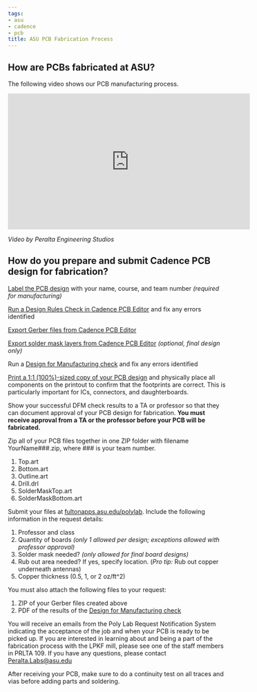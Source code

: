```yaml
---
tags:
- asu
- cadence
- pcb
title: ASU PCB Fabrication Process
---
```


## How are PCBs fabricated at ASU?

The following video shows our PCB manufacturing process.

<iframe width="560" height="315" src="https://www.youtube.com/embed/DJPIYXGpPVo" title="YouTube video player" frameborder="0" allow="accelerometer; autoplay; clipboard-write; encrypted-media; gyroscope; picture-in-picture" allowfullscreen></iframe>

*Video by Peralta Engineering Studios*

## How do you prepare and submit Cadence PCB design for fabrication?

[Label the PCB design](/adding-text-to-a-layout-in-cadence-pcb-editor/) with your name, course, and team number *(required for manufacturing)*

[Run a Design Rules Check in Cadence PCB Editor](/running-design-rules-check-in-cadence-pcb-editor/) and fix any errors identified

[Export Gerber files from Cadence PCB Editor](/exporting-gerber-files-from-cadence-pcb-editor/)

[Export solder mask layers from Cadence PCB Editor](/exporting-solder-mask-layers-from-cadence-pcb-editor/) *(optional, final design only)*

Run a [Design for Manufacturing check](https://peraltastudios.engineering.asu.edu/wp-content/uploads/2021/08/dfmchecker.html) and fix any errors identified

[Print a 1:1 (100%)-sized copy of your PCB design](/printing-a-pcb-layout-in-cadence-pcb-editor/) and physically place all components on the printout to confirm that the footprints are correct. This is particularly important for ICs, connectors, and daughterboards.

Show your successful DFM check results to a TA or professor so that they can document approval of your PCB design for fabrication. **You must receive approval from a TA or the professor before your PCB will be fabricated.**

Zip all of your PCB files together in one ZIP folder with filename YourName###.zip, where ### is your team number.

1.  Top.art
2.  Bottom.art
3.  Outline.art
4.  Drill.drl
5.  SolderMaskTop.art
6.  SolderMaskBottom.art

Submit your files at [fultonapps.asu.edu/polylab](http://fultonapps.asu.edu/polylab). Include the following information in the request details:

1.  Professor and class
2.  Quantity of boards *(only 1 allowed per design; exceptions allowed with professor approval)*
3.  Solder mask needed? *(only allowed for final board designs)*
4.  Rub out area needed? If yes, specify location. (*Pro tip:* Rub out copper underneath antennas)
5.  Copper thickness (0.5, 1, or 2 oz/ft^2)

You must also attach the following files to your request:

1. ZIP of your Gerber files created above
2. PDF of the results of the [Design for Manufacturing check](https://peraltastudios.engineering.asu.edu/wp-content/uploads/2021/08/dfmchecker.html)

You will receive an emails from the Poly Lab Request Notification System indicating the acceptance of the job and when your PCB is ready to be picked up. If you are interested in learning about and being a part of the fabrication process with the LPKF mill, please see one of the staff members in PRLTA 109. If you have any questions, please contact <Peralta.Labs@asu.edu>

After receiving your PCB, make sure to do a continuity test on all traces and vias before adding parts and soldering.
